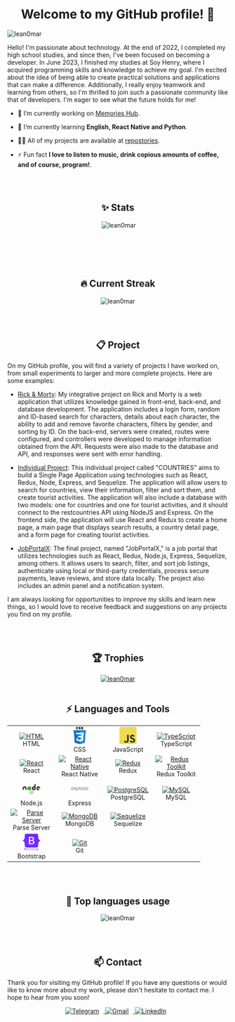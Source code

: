 <h1 align="center">Welcome to my GitHub profile! 👋</h1>  
  
<p align="left"> <img src="https://komarev.com/ghpvc/?username=lean0mar&label=Profile%20views&color=0e75b6&style=flat" alt="lean0mar" /> </p>

Hello! I'm passionate about technology. At the end of 2022, I completed my high school studies, and since then, I've been focused on becoming a developer. In June 2023, I finished my studies at Soy Henry, where I acquired programming skills and knowledge to achieve my goal. I'm excited about the idea of being able to create practical solutions and applications that can make a difference. Additionally, I really enjoy teamwork and learning from others, so I'm thrilled to join such a passionate community like that of developers. I'm eager to see what the future holds for me!

-   🔭 I’m currently working on [Memories Hub](https://github.com/Lean0mar/Memories-Hub).

-   🌱 I’m currently learning **English, React Native and Python**.

-   👨‍💻 All of my projects are available at [repostories](https://github.com/Lean0mar?tab=repositories).

-   ⚡ Fun fact **I love to listen to music, drink copious amounts of coffee, and of course, program!**.

<br>
<br>
<h2 align="center">✨ Stats</h2>
<p align="center">&nbsp;<img align="center" src="https://github-readme-stats.vercel.app/api?username=lean0mar&show_icons=true&locale=en" alt="lean0mar" /></p>
<br>
<br>

<br>
<br>
<h2 align="center">🔥 Current Streak</h2>
<p align="center"><img align="center" src="https://github-readme-streak-stats.herokuapp.com/?user=lean0mar&" alt="lean0mar" /></p>
<br>
<br>

<h2 align="center">📋 Project</h2>

On my GitHub profile, you will find a variety of projects I have worked on, from small experiments to larger and more complete projects. Here are some examples:

-   [Rick & Morty](https://github.com/Lean0mar/RickAndMortyApp): My integrative project on Rick and Morty is a web application that utilizes knowledge gained in front-end, back-end, and database development. The application includes a login form, random and ID-based search for characters, details about each character, the ability to add and remove favorite characters, filters by gender, and sorting by ID. On the back-end, servers were created, routes were configured, and controllers were developed to manage information obtained from the API. Requests were also made to the database and API, and responses were sent with error handling.

-   [Individual Project](https://github.com/Lean0mar/PI-Countries): This individual project called "COUNTRIES" aims to build a Single Page Application using technologies such as React, Redux, Node, Express, and Sequelize. The application will allow users to search for countries, view their information, filter and sort them, and create tourist activities. The application will also include a database with two models: one for countries and one for tourist activities, and it should connect to the restcountries API using NodeJS and Express. On the frontend side, the application will use React and Redux to create a home page, a main page that displays search results, a country detail page, and a form page for creating tourist activities.

-   [JobPortalX](https://github.com/Lean0mar/JobPortalX): The final project, named "JobPortalX," is a job portal that utilizes technologies such as React, Redux, Node.js, Express, Sequelize, among others. It allows users to search, filter, and sort job listings, authenticate using local or third-party credentials, process secure payments, leave reviews, and store data locally. The project also includes an admin panel and a notification system.

I am always looking for opportunities to improve my skills and learn new things, so I would love to receive feedback and suggestions on any projects you find on my profile.

<br>
<br>
<h2 align="center">🏆 Trophies</h2>
<p align="center"> <a href="https://github.com/ryo-ma/github-profile-trophy"><img src="https://github-profile-trophy.vercel.app/?username=lean0mar" alt="lean0mar " /></a> 
<br>
<br>

<h2 align="center">⚡ Languages and Tools</h2>
<table align="center">
  <tr>
    <td align="center" width="96">
      <a href="https://www.w3.org/html/" target="_blank">
        <img src="https://www.vectorlogo.zone/logos/w3_html5/w3_html5-icon.svg" alt="HTML" width="40" height="40"/>
      </a>
      <br>HTML
    </td>
    <td align="center" width="96">
      <a href="https://www.w3schools.com/css/" target="_blank">
        <img src="https://raw.githubusercontent.com/devicons/devicon/master/icons/css3/css3-original-wordmark.svg" alt="CSS" width="40" height="40"/>
      </a>
      <br>CSS
    </td>
    <td align="center" width="96">
      <a href="https://developer.mozilla.org/en-US/docs/Web/JavaScript" target="_blank">
        <img src="https://raw.githubusercontent.com/devicons/devicon/master/icons/javascript/javascript-original.svg" alt="JavaScript" width="40" height="40"/>
      </a>
      <br>JavaScript
    </td>
    <td align="center" width="96">
      <a href="https://www.typescriptlang.org/" target="_blank">
        <img src="https://www.vectorlogo.zone/logos/typescriptlang/typescriptlang-icon.svg" alt="TypeScript" width="40" height="40"/>
      </a>
      <br>TypeScript
    </td>
  </tr>
  <tr>
    <td align="center" width="96">
      <a href="https://reactjs.org/" target="_blank">
        <img src="https://www.vectorlogo.zone/logos/reactjs/reactjs-icon.svg" alt="React" width="40" height="40"/>
      </a>
      <br>React
    </td>
    <td align="center" width="96">
      <a href="https://reactnative.dev/" target="_blank">
        <img src="https://www.vectorlogo.zone/logos/reactjs/reactjs-icon.svg" alt="React Native" width="40" height="40"/>
      </a>
      <br>React Native
    </td>
    <td align="center" width="96">
      <a href="https://redux.js.org/" target="_blank">
        <img src="https://raw.githubusercontent.com/manuelbieh/logo-file-icons/6a172ce5a46ecfafe5db7f2ec624f4602cde9b8e/icons/redux.svg" alt="Redux" width="40" height="40"/>
      </a>
      <br>Redux
    </td>
    <td align="center" width="96">
      <a href="https://redux-toolkit.js.org/" target="_blank">
        <img src="https://raw.githubusercontent.com/manuelbieh/logo-file-icons/6a172ce5a46ecfafe5db7f2ec624f4602cde9b8e/icons/redux.svg" alt="Redux Toolkit" width="40" height="40"/>
      </a>
      <br>Redux Toolkit
    </td>
  </tr>
  <tr>
    <td align="center" width="96">
      <a href="https://nodejs.dev/en/" target="_blank">
        <img src="https://raw.githubusercontent.com/devicons/devicon/master/icons/nodejs/nodejs-original-wordmark.svg" alt="Node.js" width="40" height="40"/>
      </a>
      <br>Node.js
    </td>
    <td align="center" width="96">
      <a href="https://expressjs.com/en/5x/api.html" target="_blank">
        <img src="https://raw.githubusercontent.com/devicons/devicon/master/icons/express/express-original-wordmark.svg" alt="Express" width="40" height="40"/>
      </a>
      <br>Express
    </td>
    <td align="center" width="96">
      <a href="https://www.postgresql.org" target="_blank">
        <img src="https://www.vectorlogo.zone/logos/postgresql/postgresql-icon.svg" alt="PostgreSQL" width="40" height="40"/>
      </a>
      <br>PostgreSQL
    </td>
    <td align="center" width="96">
      <a href="https://www.mysql.com/" target="_blank" rel="nofollow">
        <img src="https://www.vectorlogo.zone/logos/mysql/mysql-horizontal.svg" alt="MySQL" width="40" height="40"/>
      </a>
      <br>MySQL
    </td>
  </tr>
  <tr>
    <td align="center" width="96">
      <a href="https://parseplatform.org/" target="_blank">
        <img src="https://www.vectorlogo.zone/logos/parseplatform/parseplatform-ar21.svg" alt="Parse Server" width="40" height="40"/>
      </a>
      <br>Parse Server
    </td>
    <td align="center" width="96">
      <a href="https://www.mongodb.com/" target="_blank">
        <img src="https://www.vectorlogo.zone/logos/mongodb/mongodb-icon.svg" alt="MongoDB" width="40" height="40"/>
      </a>
      <br>MongoDB
    </td>
    <td align="center" width="96">
      <a href="https://sequelize.org/" target="_blank">
        <img src="https://www.vectorlogo.zone/logos/sequelizejs/sequelizejs-icon.svg" alt="Sequelize" width="40" height="40"/>
      </a>
      <br>Sequelize
    </td>
  </tr>
  <tr>
    <td align="center" width="96">
      <a href="https://getbootstrap.com" target="_blank">
        <img src="https://raw.githubusercontent.com/devicons/devicon/master/icons/bootstrap/bootstrap-plain-wordmark.svg" alt="Bootstrap" width="40" height="40"/>
      </a>
      <br>Bootstrap
    </td>
    <td align="center" width="96">
      <a href="https://git-scm.com/" target="_blank">
        <img src="https://www.vectorlogo.zone/logos/git-scm/git-scm-icon.svg" alt="Git" width="40" height="40"/>
      </a>
      <br>Git
    </td>
  </tr>
</table>

<br>
<br>
<h2 align="center">📓 Top languages usage</h2>
<p align="center"><img src="https://github-readme-stats.vercel.app/api/top-langs?username=lean0mar&show_icons=true&locale=en&layout=compact" alt="lean0mar" /></p>
<br>
<br>

<h2 align="center">📫 Contact</h2>

Thank you for visiting my GitHub profile! If you have any questions or would like to know more about my work, please don't hesitate to contact me. I hope to hear from you soon!

<p align="center">
  <a href="https://t.me/lean0mar">
    <img alt="Telegram" width="22px" src="https://www.vectorlogo.zone/logos/telegram/telegram-icon.svg" style="margin-right: 10px;"/>
  </a>
  <a href="mailto:lm.martinez.leandro@gmail.com">
    <img alt="Gmail" width="22px" src="https://www.vectorlogo.zone/logos/gmail/gmail-icon.svg" style="margin-right: 10px;"/>
  </a>
  <a href="https://www.linkedin.com/in/lean0mar">
    <img alt="LinkedIn" width="22px" src="https://raw.githubusercontent.com/rahuldkjain/github-profile-readme-generator/master/src/images/icons/Social/linked-in-alt.svg" style="margin-right: 10px;"/>
  </a>
</p>
